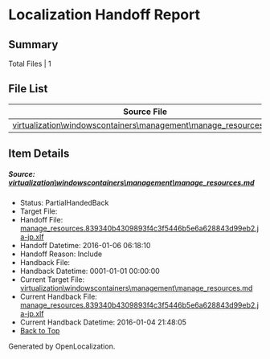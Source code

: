 # <a name='report-top'></a> Localization Handoff Report

## Summary
 Total Files | 1

## File List
 Source File | Status | Details 
 ----------- | ------ | ------- 
 [virtualization\windowscontainers\management\manage_resources.md](https://github.com/Microsoft/Virtualization-Documentation-Private/blob/a1cd5a5735c98779195b8d8b93157a4747cf9017/virtualization/windowscontainers/management/manage_resources.md) | PartialHandedBack | [Details](#5a82d33ca629f2f3243e201815f493c7d26a6ba2214)

## Item Details
##### <a name='5a82d33ca629f2f3243e201815f493c7d26a6ba2214'></a> Source: [virtualization\windowscontainers\management\manage_resources.md](https://github.com/Microsoft/Virtualization-Documentation-Private/blob/a1cd5a5735c98779195b8d8b93157a4747cf9017/virtualization/windowscontainers/management/manage_resources.md)
* Status: PartialHandedBack
* Target File: 
* Handoff File: [manage_resources.839340b4309893f4c3f5446b5e6a628843d99eb2.ja-jp.xlf](https://github.com/Microsoft/Virtualization-Documentation-Private.handoff/blob/641c2f858de5c2634392f98b6cedc51305badcd6/ol-handoff/Microsoft/Virtualization-Documentation-Private.ja-jp/live/manage_resources.839340b4309893f4c3f5446b5e6a628843d99eb2.ja-jp.xlf)
* Handoff Datetime: 2016-01-06 06:18:10
* Handoff Reason: Include
* Handback File: 
* Handback Datetime: 0001-01-01 00:00:00
* Current Target File: [virtualization\windowscontainers\management\manage_resources.md](https://github.com/Microsoft/Virtualization-Documentation-Private.ja-jp/blob/ce086504dcef43cdbc99582c5e09c0e3015652a5/virtualization/windowscontainers/management/manage_resources.md)
* Current Handback File: [manage_resources.839340b4309893f4c3f5446b5e6a628843d99eb2.ja-jp.xlf](https://github.com/Microsoft/Virtualization-Documentation-Private.handback/blob/9d0bbf00d55082604cea81ecc6b4c0b49a49a53e/ol-handback/Microsoft/Virtualization-Documentation-Private.ja-jp/live/manage_resources.839340b4309893f4c3f5446b5e6a628843d99eb2.ja-jp.xlf)
* Current Handback Datetime: 2016-01-04 21:48:05
* [Back to Top](#report-top)


Generated by OpenLocalization.
